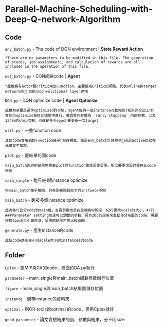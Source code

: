 # Parallel-Machine-Scheduling-with-Deep-Q-network-Algorithm

## Code

``env_batch.py`` - The code of DQN environment | <strong> State Reward Action </strong>

    *There are no parameters to be modified in this file. The generation of states, job assignments, and calculation of rewards are all included in the operation of this file.

``net_batch.py`` - DQN網路code | <strong> Agent </strong>

    *此檔案有actor跟critic兩個Function，主要使用Critic的網路，代表online與target network兩，目前以convolutional layer建構

``DQN.py`` - DQN optimize code | <strong> Agent Optimize </strong>

    此檔案主要是運作optimized的事情，agent每與一個instance互動完後(指派完全部工作)會執行optimize是在此檔案中進行，要調整的參數為``early stopping``內的參數，以及134行的step次數，也就是多少epoch要更新一次target

``util.py`` - 一些function code

    其他code會用到的Function幾乎寫在裡面，像是env_batch計算那些job是active的就在此檔案中撰寫。

``plot.py`` - 畫結果的圖code

    main_batch跑完的結果將會由plot的function畫成圖並呈現，所以要更改圖的畫在此code修改

``main_single`` - 跑只被1個instance optimize

    與main_batch幾乎相同，只在訓練階段給予的instance不同

``main_batch`` - 跑被多個instance optimize

    此為執行此分code的main檔，主要參數也是在此檔案中設定，62行更改scale的大小，47行###Parameter setting也是可以調整的參數。另外203行是用來畫動作分布圖的code，需要根據epoch大小做修改，呈現的結果才會比較直觀。

``generate.py`` - 產生instance的code

    此份code為產生不同scale大小的instances的code


## Folder

``Cplex`` - 跑MIP與GA的code，裡面的GA.py執行

``parameter`` - main_single與main_batch網路參數儲存位置

``figure`` - main_single與main_batch結果圖儲存位置

``instance`` - 儲存instance的資料夾

``optimal`` - 用OR-tools跑optimal 的code，但用Cplex就好

``good_parameter`` - 論文實驗結果的圖、參數與結果，分不同size
